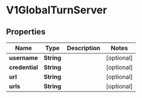 

# V1GlobalTurnServer


## Properties

Name | Type | Description | Notes
------------ | ------------- | ------------- | -------------
**username** | **String** |  |  [optional]
**credential** | **String** |  |  [optional]
**url** | **String** |  |  [optional]
**urls** | **String** |  |  [optional]



